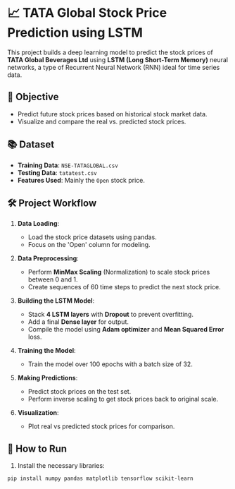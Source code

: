 # 📈 TATA Global Stock Price Prediction using LSTM

This project builds a deep learning model to predict the stock prices of **TATA Global Beverages Ltd** using **LSTM (Long Short-Term Memory)** neural networks, a type of Recurrent Neural Network (RNN) ideal for time series data.

## 🎯 Objective

- Predict future stock prices based on historical stock market data.
- Visualize and compare the real vs. predicted stock prices.

## 📚 Dataset

- **Training Data**: `NSE-TATAGLOBAL.csv`
- **Testing Data**: `tatatest.csv`
- **Features Used**: Mainly the `Open` stock price.

## 🛠️ Project Workflow

1. **Data Loading**:
   - Load the stock price datasets using pandas.
   - Focus on the 'Open' column for modeling.

2. **Data Preprocessing**:
   - Perform **MinMax Scaling** (Normalization) to scale stock prices between 0 and 1.
   - Create sequences of 60 time steps to predict the next stock price.

3. **Building the LSTM Model**:
   - Stack **4 LSTM layers** with **Dropout** to prevent overfitting.
   - Add a final **Dense layer** for output.
   - Compile the model using **Adam optimizer** and **Mean Squared Error** loss.

4. **Training the Model**:
   - Train the model over 100 epochs with a batch size of 32.

5. **Making Predictions**:
   - Predict stock prices on the test set.
   - Perform inverse scaling to get stock prices back to original scale.

6. **Visualization**:
   - Plot real vs predicted stock prices for comparison.

## 🚀 How to Run

1. Install the necessary libraries:

```bash
pip install numpy pandas matplotlib tensorflow scikit-learn
